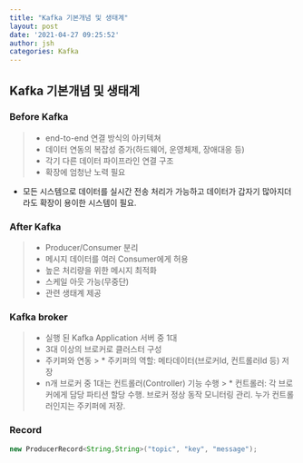 ```yaml
---
title: "Kafka 기본개념 및 생태계"
layout: post
date: '2021-04-27 09:25:52'
author: jsh
categories: Kafka
---
```


## Kafka 기본개념 및 생태계

### Before Kafka

> * end-to-end 연결 방식의 아키텍쳐
> * 데이터 연동의 복잡성 증가(하드웨어, 운영체제, 장애대응 등)
> * 각기 다른 데이터 파이프라인 연결 구조
> * 확장에 엄청난 노력 필요

- 모든 시스템으로 데이터를 실시간 전송 처리가 가능하고
  데이터가 갑자기 많아지더라도 확장이 용이한 시스템이 필요.

### After Kafka

> * Producer/Consumer 분리
> * 메시지 데이터를 여러 Consumer에게 허용
> * 높은 처리량을 위한 메시지 최적화
> * 스케일 아웃 가능(무중단)
> * 관련 생태계 제공

### Kafka broker
> * 실행 된 Kafka Application 서버 중 1대
> * 3대 이상의 브로커로 클러스터 구성
> * 주키퍼와 연동
    >   * 주키퍼의 역할: 메타데이터(브로커Id, 컨트롤러Id 등) 저장
> * n개 브로커 중 1대는 컨트롤러(Controller) 기능 수행
    >   * 컨트롤러: 각 브로커에게 담당 파티션 할당 수행. 브로커 정상 동작 모니터링 관리. 누가 컨트롤러인지는 주키퍼에 저장.

### Record
````java
new ProducerRecord<String,String>("topic", "key", "message");
````


